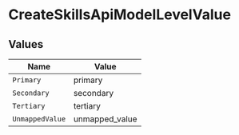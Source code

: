 # CreateSkillsApiModelLevelValue


## Values

| Name            | Value           |
| --------------- | --------------- |
| `Primary`       | primary         |
| `Secondary`     | secondary       |
| `Tertiary`      | tertiary        |
| `UnmappedValue` | unmapped_value  |